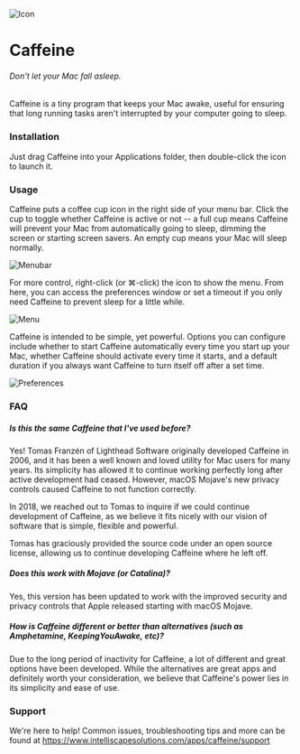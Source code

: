 ![Icon](https://www.intelliscapesolutions.com/img/apps/caffeine/Icon.png)
# Caffeine
###### Don't let your Mac fall asleep.

Caffeine is a tiny program that keeps your Mac awake, useful for ensuring that long running tasks aren't interrupted by your computer going to sleep.

### Installation

Just drag Caffeine into your Applications folder, then double-click the icon to launch it.

### Usage

Caffeine puts a coffee cup icon in the right side of your menu bar. Click the cup to toggle whether Caffeine is active or not -- a full cup means Caffeine will prevent your Mac from automatically going to sleep, dimming the screen or starting screen savers. An empty cup means your Mac will sleep normally.

![Menubar](https://www.intelliscapesolutions.com/img/apps/caffeine/Menubar.png)

For more control, right-click (or ⌘-click) the icon to show the menu. From here, you can access the preferences window or set a timeout if you only need Caffeine to prevent sleep for a little while.

![Menu](https://www.intelliscapesolutions.com/img/apps/caffeine/Menu.png)

Caffeine is intended to be simple, yet powerful. Options you can configure include whether to start Caffeine automatically every time you start up your Mac, whether Caffeine should activate every time it starts, and a default duration if you always want Caffeine to turn itself off after a set time.

![Preferences](https://www.intelliscapesolutions.com/img/apps/caffeine/Preferences.png)

### FAQ

##### Is this the same Caffeine that I've used before?

Yes! Tomas Franzén of Lighthead Software originally developed Caffeine in 2006, and it has been a well known and loved utility for Mac users for many years. Its simplicity has allowed it to continue working perfectly long after active development had ceased. However, macOS Mojave's new privacy controls caused Caffeine to not function correctly.

In 2018, we reached out to Tomas to inquire if we could continue development of Caffeine, as we believe it fits nicely with our vision of software that is simple, flexible and powerful.

Tomas has graciously provided the source code under an open source license, allowing us to continue developing Caffeine where he left off.

##### Does this work with Mojave (or Catalina)?

Yes, this version has been updated to work with the improved security and privacy controls that Apple released starting with macOS Mojave.

##### How is Caffeine different or better than alternatives (such as Amphetamine, KeepingYouAwake, etc)?

Due to the long period of inactivity for Caffeine, a lot of different and great options have been developed. While the alternatives are great apps and definitely worth your consideration, we believe that Caffeine's power lies in its simplicity and ease of use.

### Support

We're here to help! Common issues, troubleshooting tips and more can be found at https://www.intelliscapesolutions.com/apps/caffeine/support
